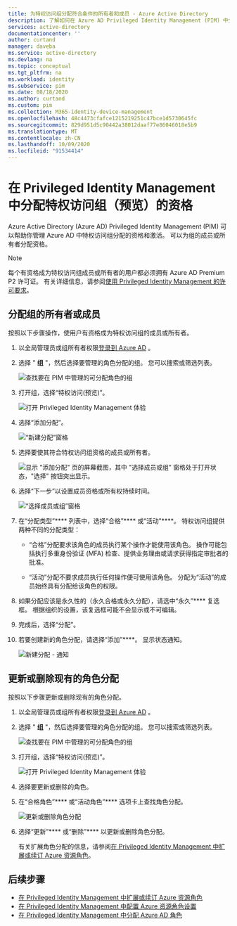 ```yaml
---
title: 为特权访问组分配符合条件的所有者和成员 - Azure Active Directory
description: 了解如何在 Azure AD Privileged Identity Management (PIM) 中分配符合条件的可分配角色组的所有者或成员。
services: active-directory
documentationcenter: ''
author: curtand
manager: daveba
ms.service: active-directory
ms.devlang: na
ms.topic: conceptual
ms.tgt_pltfrm: na
ms.workload: identity
ms.subservice: pim
ms.date: 08/18/2020
ms.author: curtand
ms.custom: pim
ms.collection: M365-identity-device-management
ms.openlocfilehash: 48c4473cfafce1215219251c47bce1d5730645fc
ms.sourcegitcommit: 829d951d5c90442a38012daaf77e86046018e5b9
ms.translationtype: MT
ms.contentlocale: zh-CN
ms.lasthandoff: 10/09/2020
ms.locfileid: "91534414"
---
```

# <a name="assign-eligibility-for-a-privileged-access-group-preview-in-privileged-identity-management"></a>在 Privileged Identity Management 中分配特权访问组（预览）的资格

Azure Active Directory (Azure AD) Privileged Identity Management (PIM) 可以帮助你管理 Azure AD 中特权访问组分配的资格和激活。 可以为组的成员或所有者分配资格。

>[!NOTE]
>每个有资格成为特权访问组成员或所有者的用户都必须拥有 Azure AD Premium P2 许可证。 有关详细信息，请参阅[使用 Privileged Identity Management 的许可要求](subscription-requirements.md)。

## <a name="assign-an-owner-or-member-of-a-group"></a>分配组的所有者或成员

按照以下步骤操作，使用户有资格成为特权访问组的成员或所有者。

1. 以全局管理员或组所有者权限[登录到 Azure AD](https://aad.portal.azure.com) 。
1. 选择 " **组** "，然后选择要管理的角色分配的组。 您可以搜索或筛选列表。

    ![查找要在 PIM 中管理的可分配角色的组](./media/groups-assign-member-owner/groups-list-in-azure-ad.png)

1. 打开组，选择“特权访问(预览)”。

    ![打开 Privileged Identity Management 体验](./media/groups-assign-member-owner/groups-discover-groups.png)

1. 选择“添加分配”。

    ![“新建分配”窗格](./media/groups-assign-member-owner/groups-add-assignment.png)

1. 选择要使其符合特权访问组资格的成员或所有者。

    ![显示 "添加分配" 页的屏幕截图，其中 "选择成员或组" 窗格处于打开状态，"选择" 按钮突出显示。](./media/groups-assign-member-owner/add-assignments.png)

1. 选择“下一步”以设置成员资格或所有权持续时间。

    ![“选择成员或组”窗格](./media/groups-assign-member-owner/assignment-duration.png)

1. 在“分配类型”**** 列表中，选择“合格”**** 或“活动”****。 特权访问组提供两种不同的分配类型：

    - “合格”分配要求该角色的成员执行某个操作才能使用该角色。 操作可能包括执行多重身份验证 (MFA) 检查、提供业务理由或请求获得指定审批者的批准。

    - “活动”分配不要求成员执行任何操作便可使用该角色。 分配为“活动”的成员始终具有分配给该角色的权限。

1. 如果分配应该是永久性的（永久合格或永久分配），请选中“永久”**** 复选框。 根据组织的设置，该复选框可能不会显示或不可编辑。

1. 完成后，选择“分配”。

1. 若要创建新的角色分配，请选择“添加”****。 显示状态通知。

    ![新建分配 - 通知](./media/groups-assign-member-owner/groups-assignment-notification.png)

## <a name="update-or-remove-an-existing-role-assignment"></a>更新或删除现有的角色分配

按照以下步骤更新或删除现有的角色分配。

1. 以全局管理员或组所有者权限[登录到 Azure AD](https://aad.portal.azure.com) 。
1. 选择 " **组** "，然后选择要管理的角色分配的组。 您可以搜索或筛选列表。

    ![查找要在 PIM 中管理的可分配角色的组](./media/groups-assign-member-owner/groups-list-in-azure-ad.png)

1. 打开组，选择“特权访问(预览)”。

    ![打开 Privileged Identity Management 体验](./media/groups-assign-member-owner/groups-discover-groups.png)

1. 选择要更新或删除的角色。

1. 在“合格角色”**** 或“活动角色”**** 选项卡上查找角色分配。

    ![更新或删除角色分配](./media/groups-assign-member-owner/groups-bring-under-management.png)

1. 选择“更新”**** 或“删除”**** 以更新或删除角色分配。

    有关扩展角色分配的信息，请参阅[在 Privileged Identity Management 中扩展或续订 Azure 资源角色](pim-resource-roles-renew-extend.md)。

## <a name="next-steps"></a>后续步骤

- [在 Privileged Identity Management 中扩展或续订 Azure 资源角色](pim-resource-roles-renew-extend.md)
- [在 Privileged Identity Management 中配置 Azure 资源角色设置](pim-resource-roles-configure-role-settings.md)
- [在 Privileged Identity Management 中分配 Azure AD 角色](pim-how-to-add-role-to-user.md)
